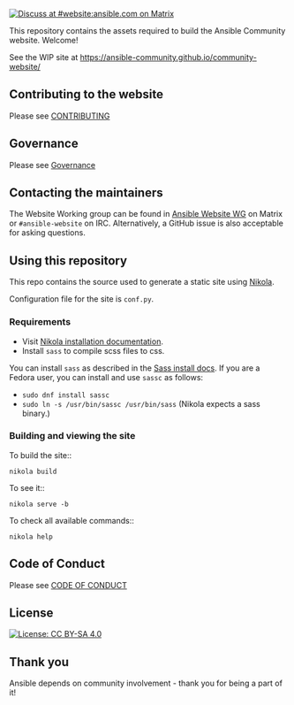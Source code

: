 [![Discuss at #website:ansible.com on Matrix](https://img.shields.io/matrix/website:ansible.com.svg?server_fqdn=ansible-accounts.ems.host&label=Discuss%20at%20%23website:ansible.com&logo=matrix)](https://matrix.to/#/#website:ansible.com)

This repository contains the assets required to build the Ansible Community website. Welcome!

See the WIP site at https://ansible-community.github.io/community-website/

## Contributing to the website

Please see [CONTRIBUTING](CONTRIBUTING.md)

## Governance

Please see [Governance](CONTRIBUTING.md#Governance)

## Contacting the maintainers

The Website Working group can be found in [Ansible Website WG](https://matrix.to/#/#website:ansible.com) on Matrix
or ``#ansible-website`` on IRC. Alternatively, a GitHub issue is also acceptable for asking
questions.

## Using this repository

This repo contains the source used to generate a static site using [Nikola](https://getnikola.com/).

Configuration file for the site is ``conf.py``.

### Requirements

- Visit [Nikola installation documentation](https://getnikola.com/getting-started.html#install).
- Install `sass` to compile scss files to css.

You can install `sass` as described in the [Sass install docs](https://sass-lang.com/install).
If you are a Fedora user, you can install and use `sassc` as follows:

- `sudo dnf install sassc`
- `sudo ln -s /usr/bin/sassc /usr/bin/sass` (Nikola expects a sass binary.)

### Building and viewing the site

To build the site::

    nikola build

To see it::

    nikola serve -b

To check all available commands::

    nikola help

## Code of Conduct

Please see [CODE OF CONDUCT](CODE_OF_CONDUCT.md)

## License

[![License: CC BY-SA 4.0](https://licensebuttons.net/l/by-sa/4.0/80x15.png)](https://creativecommons.org/licenses/by-sa/4.0/)

## Thank you

Ansible depends on community involvement - thank you for being a part of it!
